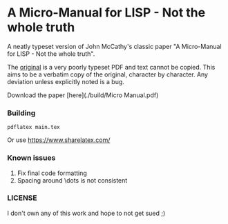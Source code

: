 # A Micro-Manual for LISP - Not the whole truth

A neatly typeset version of John McCathy's classic paper "A Micro-Manual for
LISP - Not the whole truth".

The [original](https://cse.sc.edu/~mgv/csce330f15/micromanualLISP.pdf) is a very
poorly typeset PDF and text cannot be copied. This aims to be a verbatim copy of
the original, character by character. Any deviation unless explicitly noted is a
bug.

Download the paper [here](./build/Micro Manual.pdf)

### Building

    pdflatex main.tex

Or use https://www.sharelatex.com/

### Known issues

1. Fix final code formatting
2. Spacing around \dots is not consistent

### LICENSE

I don't own any of this work and hope to not get sued ;)
